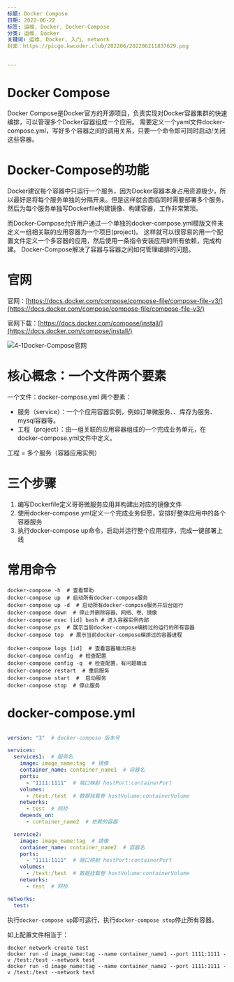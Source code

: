 ```yaml
---
标题: Docker Compose
日期: 2022-06-22
标签: 运维, Docker, Docker-Compose
分类: 运维, Docker
关键词: 运维, Docker, 入门, network
封面：https://picgo.kwcoder.club/202206/202206211837629.png


---
```


# Docker Compose

Docker Compose是Docker官方的开源项目，负责实现对Docker容器集群的快速编排，可以管理多个Docker容器组成一个应用。
需要定义一个yaml文件docker-compose.yml，写好多个容器之间的调用关系，只要一个命令即可同时启动/关闭这些容器。

# Docker-Compose的功能

Docker建议每个容器中只运行一个服务，因为Docker容器本身占用资源极少，所以最好是将每个服务单独的分隔开来。但是这样就会面临同时需要部署多个服务，然后为每个服务单独写Dockerfile构建镜像、构建容器，工作非常繁琐。

而Docker-Compose允许用户通过一个单独的docker-compose.yml模版文件来定义一组相关联的应用容器为一个项目(project)。
这样就可以很容易的用一个配置文件定义一个多容器的应用，然后使用一条指令安装应用的所有依赖，完成构建。
Docker-Compose解决了容器与容器之间如何管理编排的问题。

# 官网

官网：[https://docs.docker.com/compose/compose-file/compose-file-v3/](https://docs.docker.com/compose/compose-file/compose-file-v3/)

官网下载：[https://docs.docker.com/compose/install/](https://docs.docker.com/compose/install/)

![4-1Docker-Compose官网](https://picgo.kwcoder.club/202206/202206261624472.png)

# 核心概念：一个文件两个要素

一个文件：docker-compose.yml
两个要素：

- 服务（service）：一个个应用容器实例，例如订单微服务、、库存为服务、mysql容器等。
- 工程（project）：由一组关联的应用容器组成的一个完成业务单元，在docker-compose.yml文件中定义。

工程 = 多个服务（容器应用实例）

# 三个步骤

1. 编写Dockerfile定义哥哥微服务应用并构建出对应的镜像文件
2. 使用docker-compose.yml定义一个完成业务但愿，安排好整体应用中的各个容器服务
3. 执行docker-compose up命令，启动并运行整个应用程序，完成一键部署上线

# 常用命令
```shell
docker-compose -h  # 查看帮助
docker-compose up  # 启动所有docker-compose服务
docker-compose up -d  # 启动所有docker-compose服务并后台运行
docker-compose down  # 停止并删除容器、网络、卷、镜像
docker-compose exec [id] bash # 进入容器实例内部
docker-compose ps  # 展示当前docker-compose编排过的运行的所有容器
docker-compose top  # 展示当前docker-compose编排过的容器进程

docker-compose logs [id]  # 查看容器输出日志
docker-compose config  # 检查配置
docker-compose config -q  # 检查配置，有问题输出
docker-compose restart  # 重启服务
docker-compose start  #  启动服务
docker-compose stop  # 停止服务
```

# docker-compose.yml

```yaml

version: "3"  # docker-compose 版本号

services:
  services1:  # 服务名
    image: image_name:tag  # 镜像
    container_name: container_name1  # 容器名
    ports:
      - "1111:1111"  # 端口映射 hostPort:containerPort
    volumes:
      - /test:/test  # 数据挂载卷 hostVolume:containerVolume
    networks:
      - test  # 网桥
    depends_on:
      - container_name2  # 依赖的容器

  service2:
    image: image_name:tag  # 镜像
    container_name: container_name2  # 容器名
    ports:
      - "1111:1111"  # 端口映射 hostPort:containerPort
    volumes:
      - /test:/test  # 数据挂载卷 hostVolume:containerVolume
    networks:
      - test  # 网桥

networks:
  test:

```
执行`docker-compose up`即可运行，执行`docker-compose stop`停止所有容器。

如上配置文件相当于：
```shell
docker network create test
docker run -d image_name:tag --name container_name1 --port 1111:1111 -v /test:/test --network test 
docker run -d image_name:tag --name container_name2 --port 1111:1111 -v /test:/test --network test 
```



